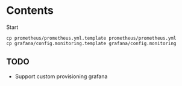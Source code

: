 # Contents
Start
```
cp prometheus/prometheus.yml.template prometheus/prometheus.yml
cp grafana/config.monitoring.template grafana/config.monitoring
```

## TODO
- Support custom provisioning grafana
